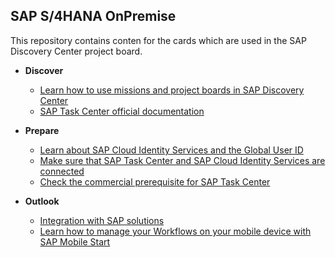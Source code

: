 ## SAP S/4HANA OnPremise 

This repository contains conten for the cards which are used in the SAP Discovery Center project board.

- **Discover**
   - [Learn how to use missions and project boards in SAP Discovery Center](learn-how-missions-and-project-boards-in-dc.md)
   - [SAP Task Center official documentation](sap-task-center-documentation.md)

- **Prepare**

   - [Learn about SAP Cloud Identity Services and the Global User ID](learn-about-sap-cloud-identity-services.md)
   - [Make sure that SAP Task Center and SAP Cloud Identity Services are connected](sap-task-center-and-sap-cloud-identity-services.md)
   - [Check the commercial prerequisite for SAP Task Center](check-commercial-prereq-for-sap-task-center.md)

- **Outlook**

    - [Integration with SAP solutions](integration-with-sap-solutions.md)
    - [Learn how to manage your Workflows on your mobile device with SAP Mobile Start](integrate-task-center-with-mobile-start.md)
